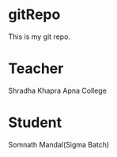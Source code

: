 # gitRepo

This is my git repo.


# Teacher
Shradha Khapra Apna College

# Student
Somnath Mandal(Sigma Batch)
